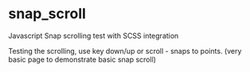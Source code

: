 # snap_scroll
Javascript Snap scrolling test with SCSS integration

Testing the scrolling, use key down/up or scroll - snaps to points.
(very basic page to demonstrate basic snap scroll)
